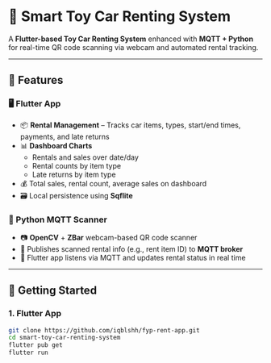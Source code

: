 # 🚗 Smart Toy Car Renting System

A **Flutter-based Toy Car Renting System** enhanced with **MQTT + Python** for real-time QR code scanning via webcam and automated rental tracking.

---

## 🧩 Features

### 🖥️ Flutter App
- 📦 **Rental Management** – Tracks car items, types, start/end times, payments, and late returns
- 📊 **Dashboard Charts**
  - Rentals and sales over date/day
  - Rental counts by item type
  - Late returns by item type
- 💰 Total sales, rental count, average sales on dashboard
- 🗃 Local persistence using **Sqflite**

### 📡 Python MQTT Scanner
- 📷 **OpenCV** + **ZBar** webcam-based QR code scanner
- 🔌 Publishes scanned rental info (e.g., rent item ID) to **MQTT broker**
- 🔄 Flutter app listens via MQTT and updates rental status in real time

---

## 🚀 Getting Started

### 1. Flutter App

```bash
git clone https://github.com/iqblshh/fyp-rent-app.git
cd smart-toy-car-renting-system
flutter pub get
flutter run
